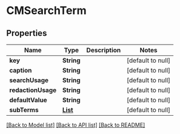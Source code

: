 # CMSearchTerm
## Properties

| Name | Type | Description | Notes |
|------------ | ------------- | ------------- | -------------|
| **key** | **String** |  | [default to null] |
| **caption** | **String** |  | [default to null] |
| **searchUsage** | **String** |  | [default to null] |
| **redactionUsage** | **String** |  | [default to null] |
| **defaultValue** | **String** |  | [default to null] |
| **subTerms** | [**List**](CMSubTerm.md) |  | [default to null] |

[[Back to Model list]](../README.md#documentation-for-models) [[Back to API list]](../README.md#documentation-for-api-endpoints) [[Back to README]](../README.md)

